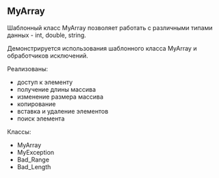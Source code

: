 ## MyArray

Шаблонный класс MyArray позволяет работать с различными типами данных - int, double, string. 

Демонстрируется использования шаблонного класса MyArray и обработчиков исключений.

Реализованы:
* доступ к элементу
* получение длины массива
* изменение размера массива
* копирование
* вставка и удаление элементов
* поиск элемента

Классы:
* MyArray
* MyException
* Bad_Range
* Bad_Length
